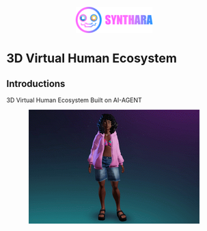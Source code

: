 
<p align="center">
  <a href="https://syntharalabs.io">
    <img src="../assets/logo.png" alt="SyntharaLabs Logo" width="180">
  </a>
</p>

# 3D Virtual Human Ecosystem

## Introductions
3D Virtual Human Ecosystem Built on AI-AGENT

<p align="center">
  <img src="./6667b3bb623b1e22f6ae60ac.png" >
</p>
